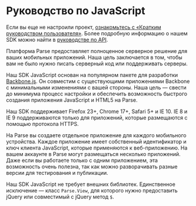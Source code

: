 # Руководство по JavaScript

Если вы еще не настроили проект, [ознакомьтесь с «Кратким руководством пользователя»](/apps/quickstart#js/native/blank). Более подробную информацию о нашем SDK можно найти в [руководстве по API](/docs/js).

Платформа Parse предоставляет полноценное серверное решение для ваших мобильных приложений. Наша цель заключается в том, чтобы вам не было нужно писать серверный код или поддерживать серверы.

Наш SDK JavaScript основан на популярном пакете для разработки [Backbone.js](http://documentcloud.github.com/backbone/). Он совместим с существующими приложениями Backbone с минимальными изменениями с вашей стороны. Наша цель &mdash; свести до минимума процесс настройки и обеспечить возможность быстрого создания приложения JavaScript и HTML5 на Parse.

Наш SDK поддерживает Firefox 23+, Chrome 17+, Safari 5+ и IE 10. IE 8 и IE 9 поддерживаются только для приложений, которые размещаются с помощью протокола HTTPS.

На Parse вы создаете отдельное приложение для каждого мобильного устройства. Каждое приложение имеет собственный идентификатор и ключ клиента JavaScript, которые применяются к веб-приложению. На вашем аккаунте в Parse могут размещаться несколько приложений. Даже если вы работаете только с одним приложением, эта возможность очень полезна, так как можно разворачивать разные версии для тестирования и публикации.

Наш SDK JavaScript не требует внешних библиотек. Единственное исключение &mdash; класс `Parse.View`, для которого нужно предоставить jQuery или совместимый с jQuery метод `$`.
